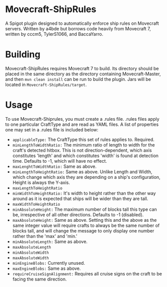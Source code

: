 # Movecraft-ShipRules
A Spigot plugin designed to automatically enforce ship rules on Movecraft servers. Written by a4bde but borrows code heavily from Movecraft 7, written by cccm5, TylerS1066, and BaccaYarro.

# Building
Movecraft-ShipRules requires Movecraft 7 to build. Its directory should be placed in the same directory as the directory containing Movecraft-Master, and then ```mvn clean install``` can be run to build the plugin. Jars will be located in ```Movecraft-ShipRules/target```.

# Usage
To use Movecraft-Shiprules, you must create a .rules file. .rules files apply to one particular CraftType and are read as YAML files. A list of properties one may set in a .rules file is included below:

* ```applicableType:``` The CraftType this set of rules applies to. Required.
* ```minLengthToWidthRatio:``` The minimum ratio of length to width for the craft's detected hitbox. This is not direction-dependent, which axis constitutes 'length' and which constitutes 'width' is found at detection time. Defaults to -1, which will have no effect.
* ```maxLenghtToWidthRatio:``` Same as above.
* ```minLengthToHeightRatio:``` Same as above. Unlike Length and Width, which change which axis they are depending on a ship's configuration, Height is always the Y-axis.
* ```maxLengthToHeightRatio```
* ```minWidthToHeightRatio:``` It's width to height rather than the other way around as it is expected that ships will be wider than they are tall.
* ```maxWidthToHeightRatio```
* ```minAbsoluteHeight:``` The maximum number of blocks tall this type can be, irrespective of all other directions. Defaults to -1 (disabled).
* ```maxAbsoluteHeight:``` Same as above. Setting this and the above as the same integer value will require crafts to always be the same number of blocks tall, and will change the message to only display one number rather than the 'max' and 'min.'
* ```minAbsoluteLength:``` Same as above.
* ```maxAbsoluteLength```
* ```minAbsoluteWidth```
* ```maxAbsoluteWidth```
* ```minEngineBlobs:``` Currently unused.
* ```maxEngineBlobs:``` Same as above.
* ```requireCruiseSignAlignment:``` Requires all cruise signs on the craft to be facing the same direction.
